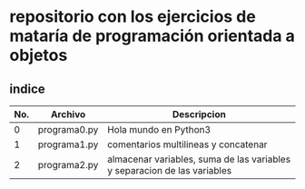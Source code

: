 # repositorio con los ejercicios de mataría de programación orientada a objetos  

## indice

|No.|Archivo|Descripcion|
|--|--|--|
|0|programa0.py|Hola mundo en Python3|
|1|programa1.py|comentarios multilineas y concatenar|
|2|programa2.py|almacenar variables, suma de las variables y separacion de las variables

